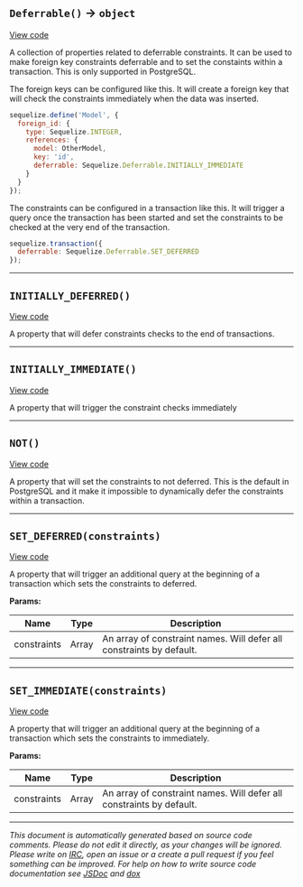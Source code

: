 <a name="deferrable"></a>
## `Deferrable()` -> `object`
[View code](https://github.com/sequelize/sequelize/blob/0de404640d4c71e2d1f1259356650dfb586a248b/lib/deferrable.js#L39)

A collection of properties related to deferrable constraints. It can be used to
make foreign key constraints deferrable and to set the constaints within a
transaction. This is only supported in PostgreSQL.

The foreign keys can be configured like this. It will create a foreign key
that will check the constraints immediately when the data was inserted.

```js
sequelize.define('Model', {
  foreign_id: {
    type: Sequelize.INTEGER,
    references: {
      model: OtherModel,
      key: 'id',
      deferrable: Sequelize.Deferrable.INITIALLY_IMMEDIATE
    }
  }
});
```

The constraints can be configured in a transaction like this. It will
trigger a query once the transaction has been started and set the constraints
to be checked at the very end of the transaction.

```js
sequelize.transaction({
  deferrable: Sequelize.Deferrable.SET_DEFERRED
});
```

***

<a name="initially_deferred"></a>
## `INITIALLY_DEFERRED()`
[View code](https://github.com/sequelize/sequelize/blob/0de404640d4c71e2d1f1259356650dfb586a248b/lib/deferrable.js#L59)

A property that will defer constraints checks to the end of transactions.

***

<a name="initially_immediate"></a>
## `INITIALLY_IMMEDIATE()`
[View code](https://github.com/sequelize/sequelize/blob/0de404640d4c71e2d1f1259356650dfb586a248b/lib/deferrable.js#L76)

A property that will trigger the constraint checks immediately

***

<a name="not"></a>
## `NOT()`
[View code](https://github.com/sequelize/sequelize/blob/0de404640d4c71e2d1f1259356650dfb586a248b/lib/deferrable.js#L95)

A property that will set the constraints to not deferred. This is
the default in PostgreSQL and it make it impossible to dynamically
defer the constraints within a transaction.

***

<a name="set_deferred"></a>
## `SET_DEFERRED(constraints)`
[View code](https://github.com/sequelize/sequelize/blob/0de404640d4c71e2d1f1259356650dfb586a248b/lib/deferrable.js#L114)

A property that will trigger an additional query at the beginning of a
transaction which sets the constraints to deferred.

**Params:**

| Name | Type | Description |
| ---- | ---- | ----------- |
| constraints | Array | An array of constraint names. Will defer all constraints by default. |


***

<a name="set_immediate"></a>
## `SET_IMMEDIATE(constraints)`
[View code](https://github.com/sequelize/sequelize/blob/0de404640d4c71e2d1f1259356650dfb586a248b/lib/deferrable.js#L135)

A property that will trigger an additional query at the beginning of a
transaction which sets the constraints to immediately.

**Params:**

| Name | Type | Description |
| ---- | ---- | ----------- |
| constraints | Array | An array of constraint names. Will defer all constraints by default. |


***

_This document is automatically generated based on source code comments. Please do not edit it directly, as your changes will be ignored. Please write on <a href="irc://irc.freenode.net/#sequelizejs">IRC</a>, open an issue or a create a pull request if you feel something can be improved. For help on how to write source code documentation see [JSDoc](http://usejsdoc.org) and [dox](https://github.com/tj/dox)_